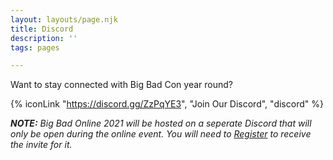 ```yaml
---
layout: layouts/page.njk
title: Discord
description: ''
tags: pages

---
```

Want to stay connected with Big Bad Con year round? 

{% iconLink "https://discord.gg/ZzPqYE3", "Join Our Discord", "discord" %}

***NOTE:** Big Bad Online 2021 will be hosted on a seperate Discord that will only be open during the online event. You will need to [Register](/register) to receive the invite for it.*